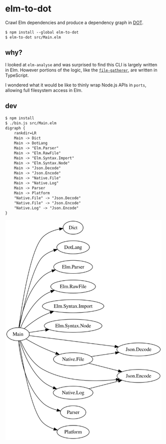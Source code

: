 # elm-to-dot

Crawl Elm dependencies and produce a dependency graph in [DOT](<https://en.wikipedia.org/wiki/DOT_(graph_description_language)>).

```shell
$ npm install --global elm-to-dot
$ elm-to-dot src/Main.elm
```

## why?

I looked at `elm-analyse` and was surprised to find this CLI is largely written in Elm. However portions of the logic, like the [`file-gatherer`](https://github.com/stil4m/elm-analyse/blob/master/ts/util/file-gatherer.ts), are written in TypeScript.

I wondered what it would be like to thinly wrap Node.js APIs in `ports`, allowing full filesystem access in Elm.

## dev

```
$ npm install
$ ./bin.js src/Main.elm
digraph {
    rankdir=LR
    Main -> Dict
    Main -> DotLang
    Main -> "Elm.Parser"
    Main -> "Elm.RawFile"
    Main -> "Elm.Syntax.Import"
    Main -> "Elm.Syntax.Node"
    Main -> "Json.Decode"
    Main -> "Json.Encode"
    Main -> "Native.File"
    Main -> "Native.Log"
    Main -> Parser
    Main -> Platform
    "Native.File" -> "Json.Decode"
    "Native.File" -> "Json.Encode"
    "Native.Log" -> "Json.Encode"
}
```

![dependencies](https://github.com/brandly/elm-to-dot/blob/master/dependency-graph.svg)
